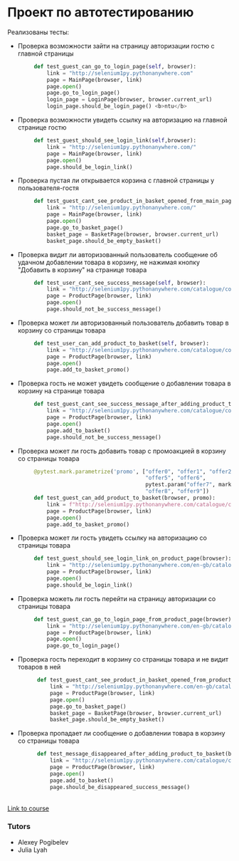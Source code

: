 # Проект по автотестированию

<p>Реализованы тесты:</p>
<ul>
  <li>Проверка возможности зайти на страницу авторизации гостю с главной страницы</li>
  
 ```python
      def test_guest_can_go_to_login_page(self, browser):
          link = "http://selenium1py.pythonanywhere.com"
          page = MainPage(browser, link)
          page.open()
          page.go_to_login_page()
          login_page = LoginPage(browser, browser.current_url)
          login_page.should_be_login_page() <b>ntu</b>
  ```
  <li>Проверка возможности увидеть ссылку на авторизацию на главной странице гостю</li>

 ```python
      def test_guest_should_see_login_link(self,browser):
          link = "http://selenium1py.pythonanywhere.com/"
          page = MainPage(browser, link)
          page.open()
          page.should_be_login_link()
 ```
  <li>Проверка пустая ли открывается корзина с главной страницы у пользователя-гостя</li>
  
 ```python
      def test_guest_cant_see_product_in_basket_opened_from_main_page(browser):
          link = "http://selenium1py.pythonanywhere.com/"
          page = MainPage(browser, link)
          page.open()
          page.go_to_basket_page()
          basket_page = BasketPage(browser, browser.current_url)
          basket_page.should_be_empty_basket()
```
  <li>Проверка видит ли авторизованный пользователь сообщение об удачном добавлении товара в корзину, не нажимая кнопку "Добавить в корзину" на странице товара</li>
  
 ```python
      def test_user_cant_see_success_message(self, browser):
          link = "http://selenium1py.pythonanywhere.com/catalogue/coders-at-work_207/"
          page = ProductPage(browser, link)
          page.open()
          page.should_not_be_success_message()
```

<li>Проверка может ли авторизованный пользователь добавить товар в корзину со страницы товара</li>

 ```python
      def test_user_can_add_product_to_basket(self, browser):
          link = "http://selenium1py.pythonanywhere.com/catalogue/coders-at-work_207/?promo=offer0"
          page = ProductPage(browser, link)
          page.open()
          page.add_to_basket_promo()
```
<li>Проверка гость не может увидеть сообщение о добавлении товара в корзину на странице товара</li>

 ```python
      def test_guest_cant_see_success_message_after_adding_product_to_basket(browser):
          link = "http://selenium1py.pythonanywhere.com/catalogue/coders-at-work_207/"
          page = ProductPage(browser, link)
          page.open()
          page.add_to_basket()
          page.should_not_be_success_message()
```
<li>Проверка может ли гость добавить товар с промоакцией в корзину со страницы товара</li>

 ```python
      @pytest.mark.parametrize('promo', ["offer0", "offer1", "offer2", "offer3", "offer4",
                                         "offer5", "offer6",
                                         pytest.param("offer7", marks=pytest.mark.xfail),
                                         "offer8", "offer9"])
      def test_guest_can_add_product_to_basket(browser, promo):
          link = f"http://selenium1py.pythonanywhere.com/catalogue/coders-at-work_207/?promo={promo}"
          page = ProductPage(browser, link)
          page.open()
          page.add_to_basket_promo()
```
<li>Проверка может ли гость увидеть ссылку на авторизацию со страницы товара</li>

 ```python
      def test_guest_should_see_login_link_on_product_page(browser):
          link = "http://selenium1py.pythonanywhere.com/en-gb/catalogue/the-city-and-the-stars_95/"
          page = ProductPage(browser, link)
          page.open()
          page.should_be_login_link()
```
<li>Проверка можеть ли гость перейти на страницу авторизации со страницы товара</li>

 ```python
      def test_guest_can_go_to_login_page_from_product_page(browser):
          link = "http://selenium1py.pythonanywhere.com/en-gb/catalogue/the-city-and-the-stars_95/"
          page = ProductPage(browser, link)
          page.open()
          page.go_to_login_page()
```
<li>Проверка гость переходит в корзину со страницы товара и не видит товаров в ней </li>

 ```python
       def test_guest_cant_see_product_in_basket_opened_from_product_page(browser):
           link = "http://selenium1py.pythonanywhere.com/en-gb/catalogue/the-city-and-the-stars_95/"
           page = ProductPage(browser, link)
           page.open()
           page.go_to_basket_page()
           basket_page = BasketPage(browser, browser.current_url)
           basket_page.should_be_empty_basket()

```
<li>Проверка пропадает ли сообщение о добавлении товара в корзину со страницы товара</li>

 ```python
       def test_message_disappeared_after_adding_product_to_basket(browser):
           link = "http://selenium1py.pythonanywhere.com/catalogue/coders-at-work_207/"
           page = ProductPage(browser, link)
           page.open()
           page.add_to_basket()
           page.should_be_disappeared_success_message()
```
</ul>
<br>
<a href='https://stepik.org/course/575/info'>Link to course</a>
<br>
<h3>Tutors</h3>
<ul>
<li>Alexey Pogibelev</li>
<li>Julia Lyah</li>
</ul>
